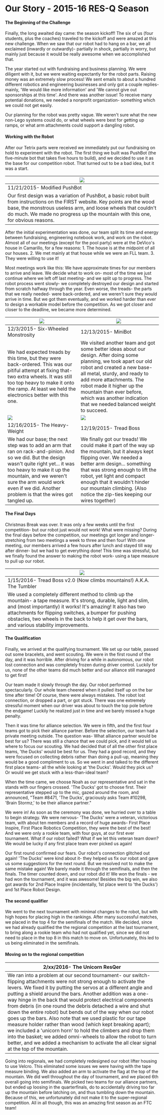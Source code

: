 # Our Story - 2015-16 RES-Q Season

#### The Beginning of the Challenge

Finally, the long awaited day came: the season kickoff! The six of us (four students, plus the coaches) traveled to the kickoff and were amazed at this new challenge. When we saw that our robot had to hang on a bar, we all exclaimed (inwardly or outwardly)- partially in shock, partially in worry, but mainly just because it would be really awesome when we accomplished that.

The year started out with fundraising and business planning. We were diligent with it, but we were waiting expectantly for the robot parts. Raising money was an extremely slow process! We sent emails to about a hundred different robotics and engineering businesses and only got a couple replies- mainly, 'We would like more information' and 'We cannot give out sponsorships at this time'. And there was another issue! To receive many potential donations, we needed a nonprofit organization- something which we could not get easily.

Our planning for the robot was pretty vague. We weren't sure what the new non-Lego systems could do, or what wheels were best for getting up ramps, or what arm attachments could support a dangling robot.

#### Working with the Robot

After our Tetrix parts were received we immediately put our fundraising on hold to experiment with the robot. The first thing we built was PushBot (the five-minute bot that takes five hours to build), and we decided to use it as the base for our competition robot. That turned out to be a bad idea, but it was a start.

| ![](/season_assets/pushBotVariation.jpg) |
|--|
| 11/21/2015- Modified PushBot |
| Our first design was a variation of PushBot, a basic robot built from instructions on the FIRST website. Key points are the wood base, the monstrous useless arm, and loose wheels that couldn't do much. We made no progress up the mountain with this one, for obvious reasons. |

After the initial experimentation was done, our team split its time and energy between fundraising, engineering notebook work, and work on the robot. Almost all of our meetings (except for the pool party) were at the DeVico's house in Camarillo, for a few reasons: 1. The house is at the midpoint of all our houses. 2. We met mainly at that house while we were an FLL team. 3. They were willing to use it!

Most meetings work like this: We have approximate times for our members to arrive and leave. We decide what to work on- most of the time we just continue where we left off last meeting- and we split up to progress. The robot process went slowly- we completely destroyed our design and started from scratch halfway through the year. Even worse, the treads- the parts that we really needed- were back-ordered, and we weren't sure they would arrive in time. But we got them eventually, and we worked harder than ever to design a workable model before the competition. As we got closer and closer to the deadline, we became more determined.

| ![](/season_assets/sixWheeledMonstrosity.JPG) | ![](/season_assets/miniBot.png) |
|--|--|
| 12/3/2015- Six-Wheeled Monstrosity | 12/13/2015- MiniBot
| We had expected treads by this time, but they were back-ordered. This was our pitiful attempt at fixing that- two extra wheels. It was still too top heavy to make it onto the ramp. At least we held the electronics better with this one. | We visited another team and got some better ideas about our design. After doing some planning, we took apart our old robot and created a new base- all metal, sturdy, and ready to add more attachments. The robot made it higher up the mountain than ever before, which was another indication that we needed balanced weight to succeed. |
| ![](/season_assets/theHeavyWeight.png) | ![](/season_assets/treadBoss.jpg) |
| 12/16/2015- The Heavy-Weight | 12/19/2015- Tread Boss |
| We had our base; the next step was to add an arm that ran on rack-and-pinion. And so we did. But the design wasn't quite right yet... it was too heavy to make it up the mountain, and we weren't sure the arm would work even if we did. Another problem is that the wires got tangled up. | We finally got our treads! We could make it part of the way up the mountain, but it always kept flipping over. We needed a better arm design... something that was strong enough to lift the robot, yet light and compact enough that it wouldn't hinder our mountain climbing. (Also notice the zip-ties keeping our wires together) |

#### The Final Days

Christmas Break was over. It was only a few weeks until the first competition- but our robot just would not work! What were missing? During the final days before the competition, our meetings got longer and longer- stretching from two meetings a week to three and then four! With one meeting, our members arrived a few hours after lunch and stayed till way after dinner- but we had to get everything done! This time was stressful, but we finally found the answer to making the robot work- using a tape measure to pull up our robot.

| ![](/season_assets/theTumbler.JPG) |
|--|
| 1/15/2016- Tread Boss v2.0 (Now climbs mountains!) A.K.A. The Tumbler |
| We used a completely different method to climb up the mountain- a tape measure. It's strong, durable, light and slim, and (most importantly) it works! It's amazing! It also has two attachments for flipping switches, a bumper for pushing obstacles, two wheels in the back to help it get over the bars, and various stability improvements. |

#### The Qualification

Finally, we arrived at the qualifying tournament. We set up our table, passed out some bracelets, and went scouting. We were in the first round of the day, and it was horrible. After driving for a while in autonomous, our robot lost connection and was completely frozen during driver control. Luckily for us, none of the other teams did much better and our alliance still managed to get first!

Our team made it slowly through the day. Our robot performed spectacularly. Our whole team cheered when it pulled itself up on the bar time after time! Of course, there were always mistakes. The robot lost connection, or dropped a part, or got stuck. There was one extremely stressful moment when our driver was about to touch the top pole before the endgame! Luckily he realized just in time and we barely missed a huge penalty.

Then it was time for alliance selection. We were in fifth, and the first four teams got to pick their alliance partner. Before the selection, our team had a private meeting outside. The question was- What alliance partner would be best for us? There was still a chance that we could pick, and it would tell us where to focus our scouting. We had decided that of all the other first place teams, 'the Ducks' would be best for us. They had a good record, and they were focused on collecting debris rather than doing a pull-up, meaning they would be a good compliment to us. So we went in and talked to the different first place teams- all the while looking at 'the Ducks'. Would they pick us? Or would we get stuck with a less-than-ideal team?

When the time came, we choose Noah as our representative and sat in the stands with our fingers crossed. 'The Ducks' got to choose first. Their representative stepped up to the mic, gazed around the room, and announced, "Team #8471, 'The Ducks', graciously asks Team #10298, 'Brain Stormz,' to be their alliance partner."

We were in! As soon as the ceremony was done, we hurried over to a table to begin strategy. We were nervous- 'The Ducks' were a veteran, victorious team, with about ten members and a record of huge awards- First Place Inspire, First Place Robotics Competition, they were the best of the best! And we were only a rookie team, with four guys, at our first ever tournament. What if our robot failed? What if we let this veteran team down? We would be lucky if any first place team ever picked us again!

Our first round confirmed our fears. Our robot's connection glitched out again! 'The Ducks' were kind about it- they helped us fix our robot and gave us some suggestions for the next round. But we resolved not to make the same mistake again! We barely made it through the semifinals, and then the finals. The timer counted down, and our robot did it! We won the finals - we had won the tournament, and it was awesome! Besides the big win, we also got awards for 2nd Place Inspire (incidentally, 1st place went to 'the Ducks') and 1st Place Robot Design.

#### The second qualifier

We went to the next tournament with minimal changes to the robot, but with high hopes for placing high in the rankings. After many successful matches, we placed in the top 4 for the semifinals of the match. We decided, since we had already qualified the the regional competition at the last tournament, to bring along a rookie team who had not qualified yet, since we did not need to place in the top 8 in this match to move on. Unfortunately, this led to us being eliminated in the semifinals.

#### Moving on to the regional competition

| 2/xx/2016- The Unicorn ResQer |
|--|
| We ran into a problem at our second tournament- our switch-flipping attachments were not strong enough to activate the levers. We fixed it by putting the servos at a different angle and putting a shield around the bars. Another addition was a one-way hinge in the back that would protect electrical components from debris (in one round the debris detached a wire and shut down the entire robot) but bends out of the way when our robot goes up the bars. Also note that we used plastic for our tape measure holder rather than wood (which kept breaking apart); we included a 'unicorn horn' to hold the climbers and drop them into the basket; we added omni-wheels to allow the robot to turn better, and we added a mechanism to activate the all clear signal at the top of the mountain. |

Going into regionals, we had completely redesigned our robot lifter housing to use Velcro. This eliminated some issues we were having with the tape measure binding. We also added an arm to activate the flag at the top of the mountain. We did well throughout the day of tournament, and we placed 6th overall going into semifinals. We picked two teams for our alliance partners, but ended up loosing in the quarterfinals, do to accidentally driving too far up the mountain before latching on, and thus tumbling down the mountain. Because of this, we unfortunately did not make it to the super-regional competition.  All in all though, this was an amazing first season as an FTC team!
